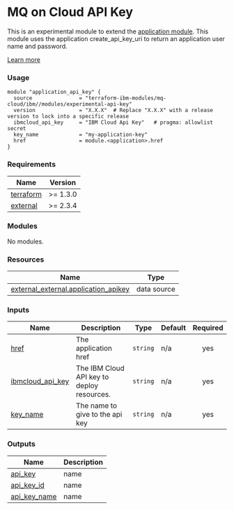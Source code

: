 # MQ on Cloud API Key

This is an experimental module to extend the [application module](../application). This module uses the application create_api_key_uri to return an application user name and password.

[Learn more](https://cloud.ibm.com/docs/mqcloud?topic=mqcloud-users_and_apps)

### Usage

```hcl
module "application_api_key" {
  source               = "terraform-ibm-modules/mq-cloud/ibm//modules/experimental-api-key"
  version              = "X.X.X"  # Replace "X.X.X" with a release version to lock into a specific release
  ibmcloud_api_key     = "IBM Cloud Api Key"   # pragma: allowlist secret
  key_name             = "my-application-key"
  href                 = module.<application>.href
}
```

<!-- The following content is automatically populated by the pre-commit hook -->
<!-- BEGINNING OF PRE-COMMIT-TERRAFORM DOCS HOOK -->
### Requirements

| Name | Version |
|------|---------|
| <a name="requirement_terraform"></a> [terraform](#requirement\_terraform) | >= 1.3.0 |
| <a name="requirement_external"></a> [external](#requirement\_external) | >= 2.3.4 |

### Modules

No modules.

### Resources

| Name | Type |
|------|------|
| [external_external.application_apikey](https://registry.terraform.io/providers/hashicorp/external/latest/docs/data-sources/external) | data source |

### Inputs

| Name | Description | Type | Default | Required |
|------|-------------|------|---------|:--------:|
| <a name="input_href"></a> [href](#input\_href) | The application href | `string` | n/a | yes |
| <a name="input_ibmcloud_api_key"></a> [ibmcloud\_api\_key](#input\_ibmcloud\_api\_key) | The IBM Cloud API key to deploy resources. | `string` | n/a | yes |
| <a name="input_key_name"></a> [key\_name](#input\_key\_name) | The name to give to the api key | `string` | n/a | yes |

### Outputs

| Name | Description |
|------|-------------|
| <a name="output_api_key"></a> [api\_key](#output\_api\_key) | name |
| <a name="output_api_key_id"></a> [api\_key\_id](#output\_api\_key\_id) | name |
| <a name="output_api_key_name"></a> [api\_key\_name](#output\_api\_key\_name) | name |
<!-- END OF PRE-COMMIT-TERRAFORM DOCS HOOK -->
